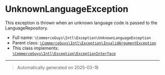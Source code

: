 
# UnknownLanguageException

This exception is thrown when an unknown language code is passed to the
LanguageRepository.



* Full name: `\CommerceGuys\Intl\Exception\UnknownLanguageException`
* Parent class: [`\CommerceGuys\Intl\Exception\InvalidArgumentException`](./InvalidArgumentException.md)
* This class implements:
[`\CommerceGuys\Intl\Exception\ExceptionInterface`](./ExceptionInterface.md)






***
> Automatically generated on 2025-03-18
